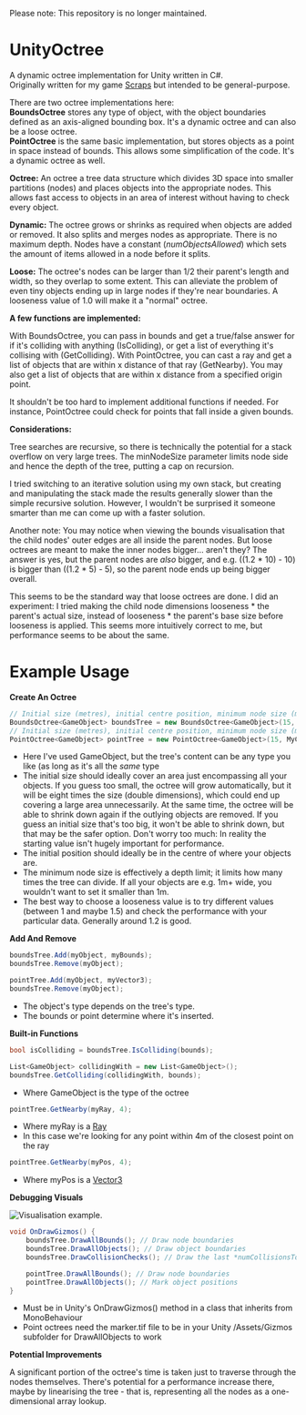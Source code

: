 Please note: This repository is no longer maintained.

UnityOctree
===========

A dynamic octree implementation for Unity written in C#.    
Originally written for my game [Scraps](http://www.scrapsgame.com) but intended to be general-purpose.

There are two octree implementations here:    
**BoundsOctree** stores any type of object, with the object boundaries defined as an axis-aligned bounding box. It's a dynamic octree and can also be a loose octree.   
**PointOctree** is the same basic implementation, but stores objects as a point in space instead of bounds. This allows some simplification of the code. It's a dynamic octree as well.

**Octree:** An octree a tree data structure which divides 3D space into smaller partitions (nodes) and places objects into the appropriate nodes. This allows fast access to objects in an area of interest without having to check every object.

**Dynamic:** The octree grows or shrinks as required when objects are added or removed. It also splits and merges nodes as appropriate. There is no maximum depth. Nodes have a constant (*numObjectsAllowed*) which sets the amount of items allowed in a node before it splits.

**Loose:** The octree's nodes can be larger than 1/2 their parent's length and width, so they overlap to some extent. This can alleviate the problem of even tiny objects ending up in large nodes if they're near boundaries. A looseness value of 1.0 will make it a "normal" octree.

**A few functions are implemented:**

With BoundsOctree, you can pass in bounds and get a true/false answer for if it's colliding with anything (IsColliding), or get a list of everything it's collising with (GetColliding).
With PointOctree, you can cast a ray and get a list of objects that are within x distance of that ray (GetNearby). You may also get a list of objects that are within x distance from a specified origin point.

It shouldn't be too hard to implement additional functions if needed. For instance, PointOctree could check for points that fall inside a given bounds.

**Considerations:**

Tree searches are recursive, so there is technically the potential for a stack overflow on very large trees. The minNodeSize parameter limits node side and hence the depth of the tree, putting a cap on recursion.

I tried switching to an iterative solution using my own stack, but creating and manipulating the stack made the results generally slower than the simple recursive solution. However, I wouldn't be surprised it someone smarter than me can come up with a faster solution.

Another note: You may notice when viewing the bounds visualisation that the child nodes' outer edges are all inside the parent nodes. But loose octrees are meant to make the inner nodes bigger... aren't they? The answer is yes, but the parent nodes are *also* bigger, and e.g. ((1.2 * 10) - 10) is bigger than ((1.2 * 5) - 5), so the parent node ends up being bigger overall.

This seems to be the standard way that loose octrees are done. I did an experiment: I tried making the child node dimensions looseness * the parent's actual size, instead of looseness * the parent's base size before looseness is applied. This seems more intuitively correct to me, but performance seems to be about the same.

Example Usage
===========

**Create An Octree**

```C#
// Initial size (metres), initial centre position, minimum node size (metres), looseness
BoundsOctree<GameObject> boundsTree = new BoundsOctree<GameObject>(15, MyContainer.position, 1, 1.25f);
// Initial size (metres), initial centre position, minimum node size (metres)
PointOctree<GameObject> pointTree = new PointOctree<GameObject>(15, MyContainer.position, 1);
```

- Here I've used GameObject, but the tree's content can be any type you like (as long as it's all the *same* type
- The initial size should ideally cover an area just encompassing all your objects. If you guess too small, the octree will grow automatically, but it will be eight times the size (double dimensions), which could end up covering a large area unnecessarily. At the same time, the octree will be able to shrink down again if the outlying objects are removed. If you guess an initial size that's too big, it won't be able to shrink down, but that may be the safer option. Don't worry too much: In reality the starting value isn't hugely important for performance.
- The initial position should ideally be in the centre of where your objects are.
- The minimum node size is effectively a depth limit; it limits how many times the tree can divide. If all your objects are e.g. 1m+ wide, you wouldn't want to set it smaller than 1m.
- The best way to choose a looseness value is to try different values (between 1 and maybe 1.5) and check the performance with your particular data. Generally around 1.2 is good.

**Add And Remove**

```C#
boundsTree.Add(myObject, myBounds);
boundsTree.Remove(myObject);

pointTree.Add(myObject, myVector3);
boundsTree.Remove(myObject);
```
- The object's type depends on the tree's type.
- The bounds or point determine where it's inserted.

**Built-in Functions**

```C#
bool isColliding = boundsTree.IsColliding(bounds);
```

```C#
List<GameObject> collidingWith = new List<GameObject>();
boundsTree.GetColliding(collidingWith, bounds);
```
- Where GameObject is the type of the octree

```C#
pointTree.GetNearby(myRay, 4);
```
- Where myRay is a [Ray](http://docs.unity3d.com/Documentation/ScriptReference/Ray.html)
- In this case we're looking for any point within 4m of the closest point on the ray

```C#
pointTree.GetNearby(myPos, 4);
```
- Where myPos is a [Vector3](http://docs.unity3d.com/Documentation/ScriptReference/Vector3.html)

**Debugging Visuals**

![Visualisation example.](https://raw.github.com/nition/UnityOctree/master/octree-visualisation.jpg)

```C#
void OnDrawGizmos() {
	boundsTree.DrawAllBounds(); // Draw node boundaries
	boundsTree.DrawAllObjects(); // Draw object boundaries
	boundsTree.DrawCollisionChecks(); // Draw the last *numCollisionsToSave* collision check boundaries

	pointTree.DrawAllBounds(); // Draw node boundaries
	pointTree.DrawAllObjects(); // Mark object positions
}
```
- Must be in Unity's OnDrawGizmos() method in a class that inherits from MonoBehaviour
- Point octrees need the marker.tif file to be in your Unity /Assets/Gizmos subfolder for DrawAllObjects to work


**Potential Improvements**

A significant portion of the octree's time is taken just to traverse through the nodes themselves. There's potential for a performance increase there, maybe by linearising the tree - that is, representing all the nodes as a one-dimensional array lookup.

